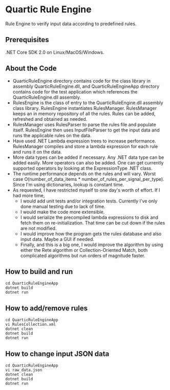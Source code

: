 # Quartic Rule Engine

Rule Engine to verify input data according to predefined rules.


## Prerequisites

.NET Core SDK 2.0 on Linux/MacOS/Windows.

## About the Code

* QuarticRuleEngine directory contains code for the class library in assembly QuarticRuleEngine.dll, and QuarticRuleEngineApp directory contains code for the test application which references the QuarticRuleEngine.dll assembly.
* RulesEngine is the class of entry to the QuarticRuleEngine.dll assembly class library. RulesEngine instantiates RulesManager. RulesManager keeps an in memory repository of all the rules. Rules can be added, refreshed and obtained as needed.
* RulesManager uses RulesParser to parse the rules file and populate itself. RulesEngine then uses InputFileParser to get the input data and runs the applicable rules on the data.
* Have used .NET Lambda expression trees to increase performance. RulesManager compiles and store a lambda expression for each rule and runs it on the data.
* More data types can be added if necessary. Any .NET data type can be added easily. More operators can also be added. One can get currently supported operators by looking at the ExpressionType .NET class.
* The runtime performance depends on the rules and will vary. Worst case O(number_of_data_items * number_of_rules_per_signal_per_type). Since I'm using dictionaries, lookup is constant time.
* As requested, I have restricted myself to one day's worth of effort. If I had more time, 
  * I would add unit tests and/or integration tests. Currently I've only done manual testing due to lack of time.
  * I would make the code more extensible.
  * I would serialize the precompiled lambda expressions to disk and fetch them on re-initialization. That time can be cut down if the rules are not modified.
  * I would improve how the program gets the rules database and also input data. Maybe a GUI if needed.
  * Finally, and this is a big one, I would improve the algorithm by using either the Rete algorithm or Collection-Oriented Match, both complicated algorithms but run orders of magnitude faster.

## How to build and run

```
cd QuarticRuleEngineApp
dotnet build
dotnet run
```
## How to add/remove rules

```
cd QuarticRuleEngineApp
vi RulesCollection.xml
dotnet clean
dotnet build
dotnet run
```

## How to change input JSON data

```
cd QuarticRuleEngineApp
vi raw_data.json
dotnet clean
dotnet build
dotnet run
```
